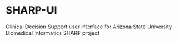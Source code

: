 SHARP-UI
========

Clinical Decision Support user interface for Arizona State University Biomedical Informatics SHARP project